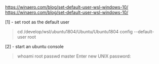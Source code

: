 https://winaero.com/blog/set-default-user-wsl-windows-10/
https://winaero.com/blog/set-default-user-wsl-windows-10/

[1] - set root as the default user
> cd /develop/wsl/ubuntu1804/Ubuntu/Ubuntu1804 config --default-user root

[2] - start an ubuntu console
> whoami
root
> passwd master
Enter new UNIX password:


